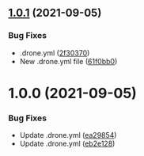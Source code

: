 ## [1.0.1](http://gitlab.jassuncao.work/cpha/install-scripts/compare/v1.0.0...v1.0.1) (2021-09-05)


### Bug Fixes

* .drone.yml ([2f30370](http://gitlab.jassuncao.work/cpha/install-scripts/commit/2f30370011a3e39b6177b0c89addeef6abd438f6))
* New .drone.yml file ([61f0bb0](http://gitlab.jassuncao.work/cpha/install-scripts/commit/61f0bb0cd6f4a6defbda3ae94107140c32a8a6c4))

# 1.0.0 (2021-09-05)


### Bug Fixes

* Update .drone.yml ([ea29854](http://gitlab.jassuncao.work/cpha/install-scripts/commit/ea29854e25d9dc93a02a67774ff2b4e348ece133))
* Update .drone.yml ([eb2e128](http://gitlab.jassuncao.work/cpha/install-scripts/commit/eb2e128ef0221d6f7f48d4cc67bf70390a923d22))
